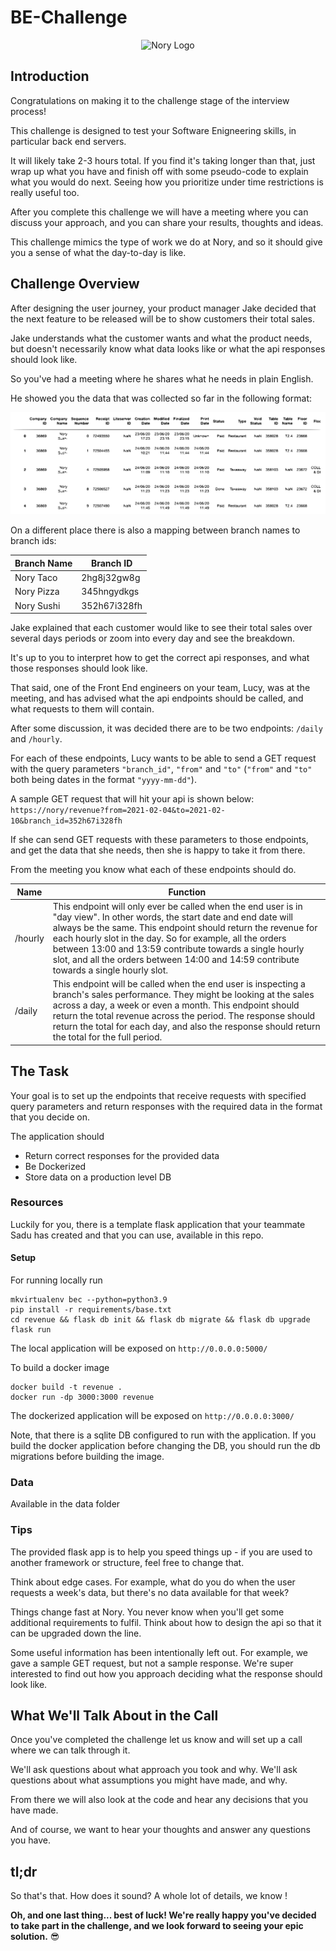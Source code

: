 # BE-Challenge
<p align="center">
    <img alt="Nory Logo"
        src="https://nory.ai/static/media/n-logo.34190c70.svg"
    />
</p>

## Introduction ## 

Congratulations on making it to the challenge stage of the interview process! 

This challenge is designed to test your Software Enigneering skills, in particular back end servers. 

It will likely take 2-3 hours total.  If you find it's taking longer than that, just wrap up what you have and finish off with some pseudo-code to explain what you would do next. Seeing how you prioritize under time restrictions is really useful too.

After you complete this challenge we will have a meeting where you can discuss your approach, and you can share your results, thoughts and ideas. 

This challenge mimics the type of work we do at Nory, and so it should give you a sense of what the day-to-day is like.

## **Challenge Overview**

After designing the user journey, your product manager Jake decided that the next feature to be released will be to show customers their total sales.

Jake understands what the customer wants and what the product needs, but doesn't necessarily know what data looks like or what the api responses should look like. 

So you've had a meeting where he shares what he needs in plain English. 

He showed you the data that was collected so far in the following format:

<p align="left">
    <img alt="Collected Data"
        src="data_sample.svg"
    />
</p>

On a different place there is also a mapping between branch names to branch ids:

Branch Name | Branch ID 
--- | --- |
| Nory Taco |	2hg8j32gw8g |
| Nory Pizza | 345hngydkgs |
| Nory Sushi |	352h67i328fh |


Jake explained that each customer would like to see their total sales over several days periods or zoom into every day and see the breakdown. 

It's up to you to interpret how to get the correct api responses, and what those responses should look like.

That said, one of the Front End engineers on your team, Lucy, was at the meeting, and has advised what the api endpoints should be called, and what requests to them will contain. 

After some discussion, it was decided there are to be two endpoints: `/daily` and `/hourly`.

For each of these endpoints, Lucy wants to be able to send a GET request with the query parameters `"branch_id"`, `"from"` and `"to"` (`"from"` and `"to"` both being dates in the format `"yyyy-mm-dd"`). 

A sample GET request that will hit your api is shown below:
`https://nory/revenue?from=2021-02-04&to=2021-02-10&branch_id=352h67i328fh`

If she can send GET requests with these parameters to those endpoints, and get the data that she needs, then she is happy to take it from there.

From the meeting you know what each of these endpoints should do.

Name | Function 
--- | --- |
| /hourly | This endpoint will only ever be called when the end user is in "day view". In other words, the start date and end date will always be the same. This endpoint should return the revenue for each hourly slot in the day. So for example, all the orders between 13:00 and 13:59 contribute towards a single hourly slot, and all the orders between 14:00 and 14:59 contribute towards a single hourly slot. ||
| /daily | This endpoint will be called when the end user is inspecting a branch's sales performance. They might be looking at the sales across a day, a week or even a month. This endpoint should return the total revenue across the period. The response should return the total for each day, and also the response should return the total for the full period.||

## The Task
Your goal is to set up the endpoints that receive requests with specified query parameters and return responses with the required data in the format that you decide on.

The application should 
* Return correct responses for the provided data 
* Be Dockerized 
* Store data on a production level DB 

### Resources

Luckily for you, there is a template flask application that your teammate Sadu has created and that you can use, available in this repo. 

#### Setup 
For running locally run
```shell
mkvirtualenv bec --python=python3.9
pip install -r requirements/base.txt
cd revenue && flask db init && flask db migrate && flask db upgrade
flask run
```
The local application will be exposed on `http://0.0.0.0:5000/`


To build a docker image
```shell
docker build -t revenue .
docker run -dp 3000:3000 revenue
```

The dockerized application will be exposed on `http://0.0.0.0:3000/`

Note, that there is a sqlite DB configured to run with the application. If you build the docker application before changing the DB, you should run the db migrations before building the image. 

### Data
Available in the data folder

### Tips 

The provided flask app is to help you speed things up - if you are used to another framework or structure, feel free to change that. 

Think about edge cases. For example, what do you do when the user requests a week's data, but there's no data available for that week?

Things change fast at Nory. You never know when you'll get some additional requirements to fulfil. Think about how to design the api so that it can be upgraded down the line.

Some useful information has been intentionally left out. For example, we gave a sample GET request, but not a sample response. We're super interested to find out how you approach deciding what the response should look like.



## **What We'll Talk About in the Call**

Once you've completed the challenge let us know and will set up a call where we can talk through it. 

We'll ask questions about what approach you took and why. We'll ask questions about what assumptions you might have made, and why.

From there we will also look at the code and hear any decisions that you have made.  

And of course, we want to hear your thoughts and answer any questions you have.

## tl;dr

So that's that. How does it sound? A whole lot of details, we know !

**Oh, and one last thing... best of luck! We're really happy you've decided to take part in the challenge, and we look forward to seeing your epic solution.** 😎
